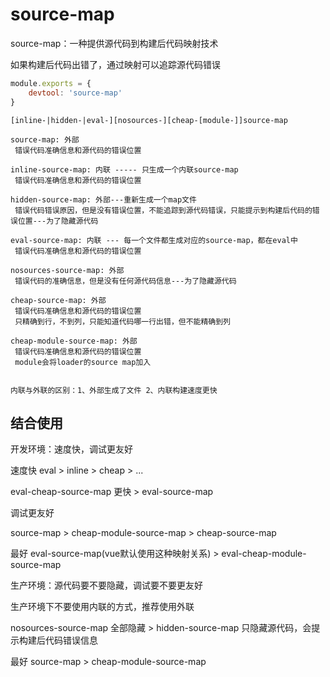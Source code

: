 # source-map
source-map：一种提供源代码到构建后代码映射技术

如果构建后代码出错了，通过映射可以追踪源代码错误

```js
module.exports = {
    devtool: 'source-map'
}
```
```
[inline-|hidden-|eval-][nosources-][cheap-[module-]]source-map

source-map: 外部
 错误代码准确信息和源代码的错误位置

inline-source-map: 内联 ----- 只生成一个内联source-map
 错误代码准确信息和源代码的错误位置

hidden-source-map: 外部---重新生成一个map文件
 错误代码错误原因，但是没有错误位置，不能追踪到源代码错误，只能提示到构建后代码的错误位置---为了隐藏源代码

eval-source-map: 内联 --- 每一个文件都生成对应的source-map，都在eval中
 错误代码准确信息和源代码的错误位置 
 
nosources-source-map: 外部
 错误代码的准确信息，但是没有任何源代码信息---为了隐藏源代码

cheap-source-map: 外部
 错误代码准确信息和源代码的错误位置
 只精确到行，不到列，只能知道代码哪一行出错，但不能精确到列

cheap-module-source-map: 外部
 错误代码准确信息和源代码的错误位置
 module会将loader的source map加入
 

内联与外联的区别：1、外部生成了文件 2、内联构建速度更快 
```

## 结合使用
开发环境：速度快，调试更友好
 
 速度快 eval > inline > cheap > ...
 
 eval-cheap-source-map 更快 > eval-source-map
  
 调试更友好
 
 source-map > cheap-module-source-map > cheap-source-map
 
 最好 eval-source-map(vue默认使用这种映射关系) > eval-cheap-module-source-map
 

生产环境：源代码要不要隐藏，调试要不要更友好

 生产环境下不要使用内联的方式，推荐使用外联
 
 nosources-source-map 全部隐藏 > hidden-source-map 只隐藏源代码，会提示构建后代码错误信息
 
 最好 source-map > cheap-module-source-map
